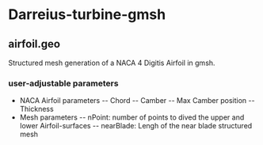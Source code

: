 # Darreius-turbine-gmsh
## airfoil.geo
Structured mesh generation of a NACA 4 Digitis Airfoil in gmsh.
###  user-adjustable parameters
- NACA Airfoil parameters
-- Chord
-- Camber
-- Max Camber position
-- Thickness
- Mesh parameters
-- nPoint: number of points to dived the upper and lower Airfoil-surfaces
-- nearBlade: Lengh of the near blade structured mesh
